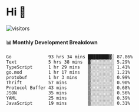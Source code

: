 # Hi 👋
 
![visitors](https://visitor-badge.glitch.me/badge?page_id=sorcererxw.sorcererx)

#### 📊 Monthly Development Breakdown

<!--START_SECTION:waka-->
```text
Go              93 hrs 34 mins ████████▓░ 87.86%
Text            5 hrs 38 mins  ▓░░░░░░░░░ 5.29%
TypeScript      1 hr 29 mins   ▒░░░░░░░░░ 1.41%
go.mod          1 hr 17 mins   ▒░░░░░░░░░ 1.21%
protobuf        1 hr 3 mins    ▒░░░░░░░░░ 0.99%
Thrift          57 mins        ▒░░░░░░░░░ 0.90%
Protocol Buffer 43 mins        ▒░░░░░░░░░ 0.68%
JSON            35 mins        ▒░░░░░░░░░ 0.56%
YAML            25 mins        ▒░░░░░░░░░ 0.39%
JavaScript      19 mins        ▒░░░░░░░░░ 0.31%
```
<!--END_SECTION:waka-->
